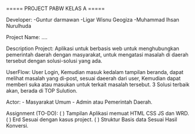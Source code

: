 ===== PROJECT PABW KELAS A =====

Developer:
    -Guntur darmawan
    -Ligar Wisnu Geogiza
    -Muhammad Ihsan Nurulhuda

Project Name: ....

Description Project: 
    Aplikasi untuk berbasis web untuk menghubungkan pemerintah daerah dengan masyarakat,
    untuk mengatasi masalah di daerah tersebut dengan solusi-solusi yang ada.

UserFlow: 
    User Login, Kemudian masuk kedalam tampilan beranda, dapat melihat masalah yang di-post,
    sesuai daeerah dari user, Kemudian dapat memberi suka atau masukan untuk terkait masalah tersebut.
    3 Solusi terbaik akan, berada di TOP Sulution.

Actor: 
    - Masyarakat Umum
    - Admin atau Pemerintah Daerah.

Assignment (TO-DO):
   ( ) Tampilan Aplikasi memuat HTML CSS JS dan WRD.
   ( ) Erd Sesuai dengan kasus project.
   ( ) Struktur Basis data Sesuai Hasil Konversi.

